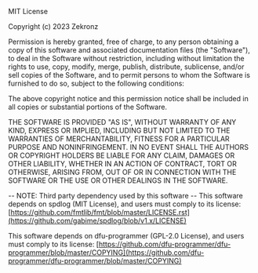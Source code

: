 MIT License

Copyright (c) 2023 Zekronz

Permission is hereby granted, free of charge, to any person obtaining a copy
of this software and associated documentation files (the "Software"), to deal
in the Software without restriction, including without limitation the rights
to use, copy, modify, merge, publish, distribute, sublicense, and/or sell
copies of the Software, and to permit persons to whom the Software is
furnished to do so, subject to the following conditions:

The above copyright notice and this permission notice shall be included in all
copies or substantial portions of the Software.

THE SOFTWARE IS PROVIDED "AS IS", WITHOUT WARRANTY OF ANY KIND, EXPRESS OR
IMPLIED, INCLUDING BUT NOT LIMITED TO THE WARRANTIES OF MERCHANTABILITY,
FITNESS FOR A PARTICULAR PURPOSE AND NONINFRINGEMENT. IN NO EVENT SHALL THE
AUTHORS OR COPYRIGHT HOLDERS BE LIABLE FOR ANY CLAIM, DAMAGES OR OTHER
LIABILITY, WHETHER IN AN ACTION OF CONTRACT, TORT OR OTHERWISE, ARISING FROM,
OUT OF OR IN CONNECTION WITH THE SOFTWARE OR THE USE OR OTHER DEALINGS IN THE
SOFTWARE.

-- NOTE: Third party dependency used by this software --
This software depends on spdlog (MIT License), and users must comply to its license: [https://github.com/fmtlib/fmt/blob/master/LICENSE.rst](https://github.com/gabime/spdlog/blob/v1.x/LICENSE)  
  
This software depends on dfu-programmer (GPL-2.0 License), and users must comply to its license: [https://github.com/dfu-programmer/dfu-programmer/blob/master/COPYING](https://github.com/dfu-programmer/dfu-programmer/blob/master/COPYING)  